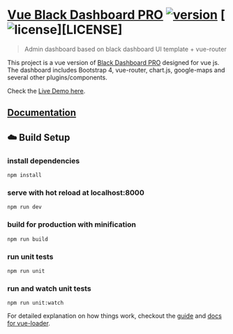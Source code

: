 # [Vue Black Dashboard PRO](https://github.com/creativetimofficial/ct-vue-black-bootstrap-dashboard-pro) [![version][version-badge]][CHANGELOG] [![license][license-badge]][LICENSE]

> Admin dashboard based on black dashboard UI template + vue-router

This project is a vue version of [Black Dashboard PRO](https://demos.creative-tim.com/marketplace/black-dashboard-pro/examples/dashboard.html)
designed for vue js. The dashboard includes Bootstrap 4, vue-router, chart.js, google-maps and several other plugins/components. 

Check the [Live Demo here](http://demos.creative-tim.com/vue-black-dashboard-pro).

## [Documentation](http://demos.creative-tim.com/vue-black-dashboard-pro/documentation)

## :cloud: Build Setup

### install dependencies
`npm install`
### serve with hot reload at localhost:8000
`npm run dev`
### build for production with minification
`npm run build`
### run unit tests
`npm run unit`
### run and watch unit tests
`npm run unit:watch`

For detailed explanation on how things work, checkout the [guide](http://vuejs-templates.github.io/webpack/) and [docs for vue-loader](http://vuejs.github.io/vue-loader).

[CHANGELOG]: ./CHANGELOG.md
[version-badge]: https://img.shields.io/badge/version-1.0.0-blue.svg
[license-badge]: https://img.shields.io/badge/license-MIT-blue.svg
